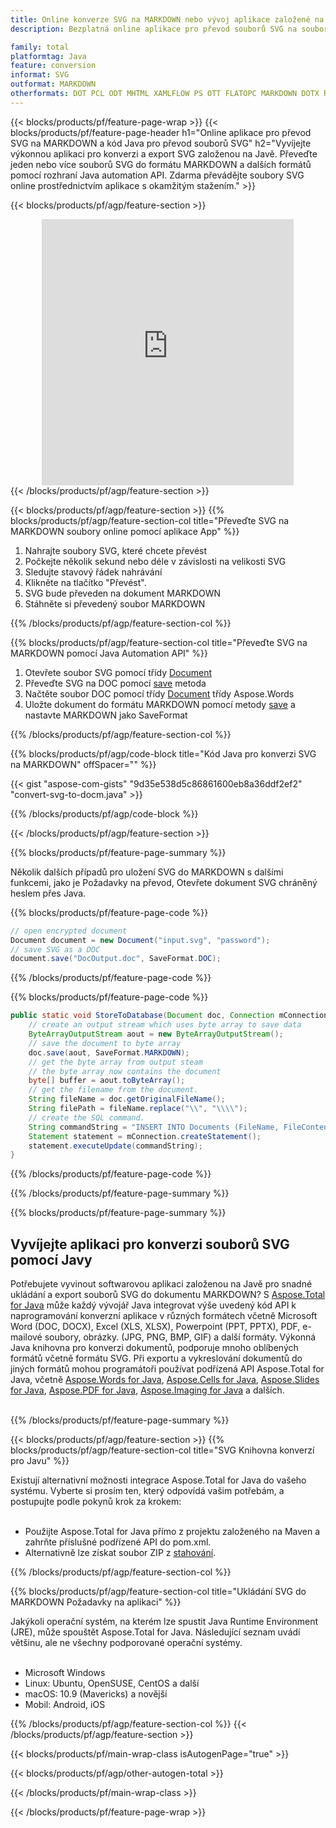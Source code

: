 ```yaml
---
title: Online konverze SVG na MARKDOWN nebo vývoj aplikace založené na Java pro konverzi souborů SVG
description: Bezplatná online aplikace pro převod souborů SVG na soubory MARKDOWN. Kód knihovny konverze Java pro dokumenty SVG.  

family: total
platformtag: Java
feature: conversion
informat: SVG
outformat: MARKDOWN
otherformats: DOT PCL ODT MHTML XAMLFLOW PS OTT FLATOPC MARKDOWN DOTX RTF DOTM
---
```

{{< blocks/products/pf/feature-page-wrap >}}
{{< blocks/products/pf/feature-page-header h1="Online aplikace pro převod SVG na MARKDOWN a kód Java pro převod souborů SVG" h2="Vyvíjejte výkonnou aplikaci pro konverzi a export SVG založenou na Javě.  Převeďte jeden nebo více souborů SVG do formátu MARKDOWN a dalších formátů pomocí rozhraní Java automation API.  Zdarma převádějte soubory SVG online prostřednictvím aplikace s okamžitým stažením." >}}


{{< blocks/products/pf/agp/feature-section >}}

<div class="container-fluid agp-content bg-white aboutfile box-1 vh100 section nopbtm">
<div class=container>
<div class=row>
<div class="demobox tc col-md-12 padding-0" align="center">

<iframe title="Bezplatná online aplikace pro převod SVG na MARKDOWN" style="border: none; height: 426px;" scrolling="no" src="https://total-conversion-app-65z5r2lp.k8s.dynabic.com/?to=markdown&from=svg" id="child-iframe" width="80%"></iframe>

</div></div>
</div></div>
{{< /blocks/products/pf/agp/feature-section >}}


{{< blocks/products/pf/agp/feature-section >}}
{{% blocks/products/pf/agp/feature-section-col title="Převeďte SVG na MARKDOWN soubory online pomocí aplikace App" %}}

1. Nahrajte soubory SVG, které chcete převést
1. Počkejte několik sekund nebo déle v závislosti na velikosti SVG
1. Sledujte stavový řádek nahrávání
1. Klikněte na tlačítko "Převést".
1. SVG bude převeden na dokument MARKDOWN
1. Stáhněte si převedený soubor MARKDOWN

{{% /blocks/products/pf/agp/feature-section-col %}}

{{% blocks/products/pf/agp/feature-section-col title="Převeďte SVG na MARKDOWN pomocí Java Automation API" %}}


1. Otevřete soubor SVG pomocí třídy [Document](https://reference.aspose.com/pdf/java/com.aspose.pdf/Document)
2. Převeďte SVG na DOC pomocí [save](https://reference.aspose.com/pdf/java/com.aspose.pdf/Document#save-java.lang.String-com.aspose.pdf.SaveOptions- ) metoda
3. Načtěte soubor DOC pomocí třídy [Document](https://reference.aspose.com/words/java/com.aspose.words/Document) třídy Aspose.Words
4. Uložte dokument do formátu MARKDOWN pomocí metody [save](https://reference.aspose.com/words/java/com.aspose.words/Document#save(java.lang.String,int)) a nastavte MARKDOWN jako SaveFormat



{{% /blocks/products/pf/agp/feature-section-col %}}

{{% blocks/products/pf/agp/code-block title="Kód Java pro konverzi SVG na MARKDOWN" offSpacer="" %}}
{{< gist "aspose-com-gists" "9d35e538d5c86861600eb8a36ddf2ef2" "convert-svg-to-docm.java" >}}
{{% /blocks/products/pf/agp/code-block %}}

{{< /blocks/products/pf/agp/feature-section >}}

{{% blocks/products/pf/feature-page-summary %}}

Několik dalších případů pro uložení SVG do MARKDOWN s dalšími funkcemi, jako je Požadavky na převod, Otevřete dokument SVG chráněný heslem přes Java.

{{% blocks/products/pf/feature-page-code %}}


```cs
// open encrypted document
Document document = new Document("input.svg", "password");
// save SVG as a DOC 
document.save("DocOutput.doc", SaveFormat.DOC);
```


{{% /blocks/products/pf/feature-page-code %}}
{{% blocks/products/pf/feature-page-code %}}


```java
public static void StoreToDatabase(Document doc, Connection mConnection) throws Exception {
    // create an output stream which uses byte array to save data
    ByteArrayOutputStream aout = new ByteArrayOutputStream();
    // save the document to byte array
    doc.save(aout, SaveFormat.MARKDOWN);
    // get the byte array from output steam
    // the byte array now contains the document
    byte[] buffer = aout.toByteArray();
    // get the filename from the document.
    String fileName = doc.getOriginalFileName();
    String filePath = fileName.replace("\\", "\\\\");
    // create the SQL command.
    String commandString = "INSERT INTO Documents (FileName, FileContent) VALUES('" + filePath + "', '" + buffer + "')";
    Statement statement = mConnection.createStatement();
    statement.executeUpdate(commandString);
}  
```


{{% /blocks/products/pf/feature-page-code %}}


{{% /blocks/products/pf/feature-page-summary %}}

{{% blocks/products/pf/feature-page-summary %}}

<h2>Vyvíjejte aplikaci pro konverzi souborů SVG pomocí Javy</h2>

Potřebujete vyvinout softwarovou aplikaci založenou na Javě pro snadné ukládání a export souborů SVG do dokumentu MARKDOWN?  S [Aspose.Total for Java](https://products.aspose.com/total/cs/java/) může každý vývojář Java integrovat výše uvedený kód API k naprogramování konverzní aplikace v různých formátech včetně Microsoft Word (DOC, DOCX), Excel (XLS, XLSX), Powerpoint (PPT, PPTX), PDF, e-mailové soubory, obrázky. (JPG, PNG, BMP, GIF) a další formáty.  Výkonná Java knihovna pro konverzi dokumentů, podporuje mnoho oblíbených formátů včetně formátu SVG.  Při exportu a vykreslování dokumentů do jiných formátů mohou programátoři používat podřízená API Aspose.Total for Java, včetně [Aspose.Words for Java](https://products.aspose.com/words/cs/java/), [Aspose.Cells for Java](https://products.aspose.com/cells/cs/java/), [Aspose.Slides for Java](https://products.aspose.com/slides/cs/java/), [Aspose.PDF for Java](https://products.aspose.com/pdf/cs/java/), [Aspose.Imaging for Java](https://products.aspose.com/imaging/cs/java/) a dalších.<br /><br />

{{% /blocks/products/pf/feature-page-summary %}}

{{< blocks/products/pf/agp/feature-section >}}
{{% blocks/products/pf/agp/feature-section-col title="SVG Knihovna konverzí pro Javu" %}}

Existují alternativní možnosti integrace Aspose.Total for Java do vašeho systému.  Vyberte si prosím ten, který odpovídá vašim potřebám, a postupujte podle pokynů krok za krokem:<br /><br />

- Použijte Aspose.Total for Java přímo z projektu založeného na Maven a zahrňte příslušné podřízené API do pom.xml.
- Alternativně lze získat soubor ZIP z [stahování](https://releases.aspose.com/total/java).

{{% /blocks/products/pf/agp/feature-section-col %}}

{{% blocks/products/pf/agp/feature-section-col title="Ukládání SVG do MARKDOWN Požadavky na aplikaci" %}}

Jakýkoli operační systém, na kterém lze spustit Java Runtime Environment (JRE), může spouštět Aspose.Total for Java.  Následující seznam uvádí většinu, ale ne všechny podporované operační systémy.  <br /><br />
- Microsoft Windows
- Linux: Ubuntu, OpenSUSE, CentOS a další
- macOS: 10.9 (Mavericks) a novější
- Mobil: Android, iOS

{{% /blocks/products/pf/agp/feature-section-col %}}
{{< /blocks/products/pf/agp/feature-section >}}

{{< blocks/products/pf/main-wrap-class isAutogenPage="true" >}}

{{< blocks/products/pf/agp/other-autogen-total >}}

{{< /blocks/products/pf/main-wrap-class >}}

{{< /blocks/products/pf/feature-page-wrap >}}